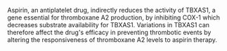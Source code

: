 Aspirin, an antiplatelet drug, indirectly reduces the activity of TBXAS1, a gene essential for thromboxane A2 production, by inhibiting COX-1 which decreases substrate availability for TBXAS1. Variations in TBXAS1 can therefore affect the drug's efficacy in preventing thrombotic events by altering the responsiveness of thromboxane A2 levels to aspirin therapy.